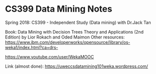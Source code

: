 # CS399 Data Mining Notes
Spring 2018: CS399 - Independent Study (Data mining) with Dr.Jack Tan 

Book: Data Mining with Decision Trees Theory and Applications (2nd Edition) by Lior Rokach and Oded Maimon
Other resources:
https://www.ibm.com/developerworks/opensource/library/os-weka1/index.html?ca=drs-

https://www.youtube.com/user/WekaMOOC

Link (almost done): https://uweccsdatamining101weka.wordpress.com/ 
